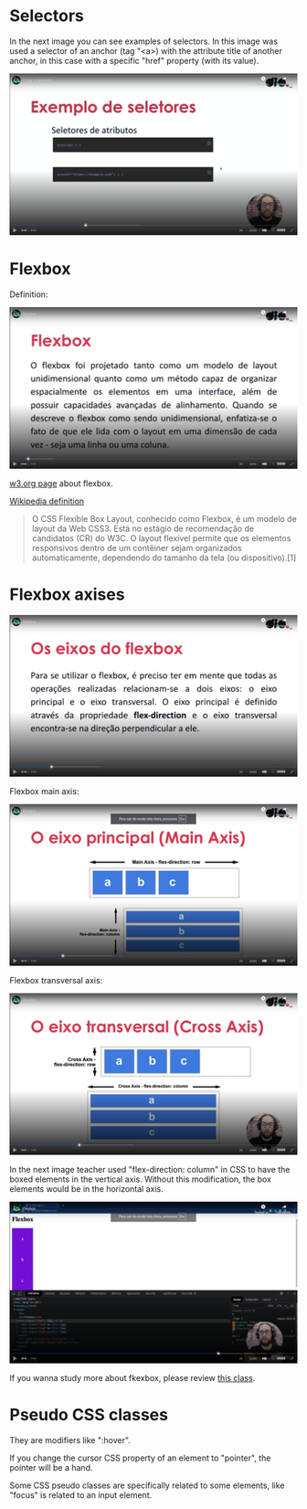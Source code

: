 # Selectors

In the next image you can see examples of selectors. In this image was used a selector of an anchor (tag "&lt;a&gt;) with the attribute title of another anchor, in this case with a specific "href" property (with its value).

![example 1 of selectors](images/example-1-of-selectors.png)


# Flexbox

Definition:

![flexbox definition](images/flexbox-definition.png)

[w3.org page](https://www.w3.org/TR/css-flexbox-1/) about flexbox.

[Wikipedia definition](https://pt.wikipedia.org/wiki/CSS_Flexible_Box_Layout)

> O CSS Flexible Box Layout, conhecido como Flexbox, é um modelo de layout da Web CSS3. Está no estágio de recomendação de candidatos (CR) do W3C. O layout flexível permite que os elementos responsivos dentro de um contêiner sejam organizados automaticamente, dependendo do tamanho da tela (ou dispositivo).[1]


# Flexbox axises

![flexbox axises](images/flexbox-axises.png)

Flexbox main axis:

![flexbox axises 2](images/flexbox-main-axis.png)

Flexbox transversal axis:

![flexbox transversal axis](images/flexbox-transversal-axis.png)

In the next image teacher used "flex-direction: column" in CSS to have the boxed elements in the vertical axis. Without this modification, the box elements would be in the horizontal axis.

![flex-direction](images/flex-direction.png)

If you wanna study more about fkexbox, please review [this class](https://web.dio.me/course/estilizando-paginas-com-css/learning/1bd2ecf0-2b5c-403a-aea2-a48d28ea272a?back=/track/formacao-react-developer&tab=undefined&moduleId=undefined).


# Pseudo CSS classes

They are modifiers like ":hover".

If you change the cursor CSS property of an element to "pointer", the pointer will be a hand.

Some CSS pseudo classes are specifically related to some elements, like "focus" is related to an input element.